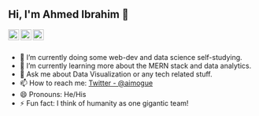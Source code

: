 ## Hi, I'm Ahmed Ibrahim 👋

<a href="https://twitter.com/aimogue">
  <img align="left" alt="Ahmed's Twitter" width="22px" src="https://cdn.jsdelivr.net/npm/simple-icons@v3/icons/twitter.svg" />
</a>
<a href="https://www.linkedin.com/in/siteahmedibrahim/">
  <img align="left" alt="Ahmed's Linkdein" width="22px" src="https://cdn.jsdelivr.net/npm/simple-icons@v3/icons/linkedin.svg" />
</a>
<a href="https://github.com/aimogue">
  <img align="left" alt="Ahmed's Github" width="22px" src="https://cdn.jsdelivr.net/npm/simple-icons@v3/icons/github.svg" />
</a>

<br/>
<br/>

- 🔭 I’m currently doing some web-dev and data science self-studying.
- 🌱 I’m currently learning more about the MERN stack and data analytics.
- 💬 Ask me about Data Visualization or any tech related stuff.
- 📫 How to reach me: [Twitter - @aimogue](https://twitter.com/aimogue)
- 😄 Pronouns: He/His
- ⚡ Fun fact: I think of humanity as one gigantic team!
